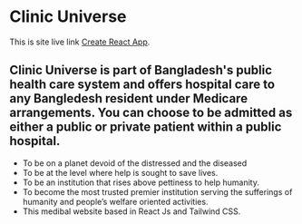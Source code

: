 # Clinic Universe

This is site live link [Create React App](https://health-care-authenticati-21857.web.app/).

## Clinic Universe is part of Bangladesh's public health care system and offers hospital care to any Bangledesh resident under Medicare arrangements. You can choose to be admitted as either a public or private patient within a public hospital.

- To be on a planet devoid of the distressed and the diseased
- To be at the level where help is sought to save lives.
- To be an institution that rises above pettiness to help humanity.
- To become the most trusted premier institution serving the sufferings of      humanity and people’s welfare oriented activities.
- This medibal website based in React Js and Tailwind CSS.

